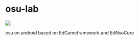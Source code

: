 # osu-lab
[![](https://jitpack.io/v/EdrowsLuo/osu-lab.svg)](https://jitpack.io/#EdrowsLuo/osu-lab)

osu on android based on EdGameframework and EdNsoCore
